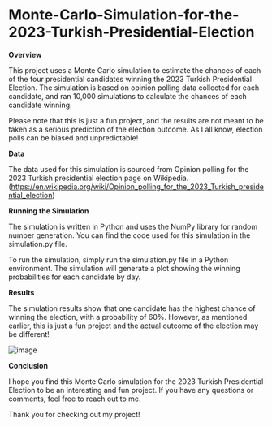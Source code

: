# Monte-Carlo-Simulation-for-the-2023-Turkish-Presidential-Election

**Overview**

This project uses a Monte Carlo simulation to estimate the chances of each of the four presidential candidates winning the 2023 Turkish Presidential Election. The simulation is based on opinion polling data collected for each candidate, and ran 10,000 simulations to calculate the chances of each candidate winning.

Please note that this is just a fun project, and the results are not meant to be taken as a serious prediction of the election outcome. As I all know, election polls can be biased and unpredictable!

**Data**

The data used for this simulation is sourced from Opinion polling for the 2023 Turkish presidential election page on Wikipedia. (https://en.wikipedia.org/wiki/Opinion_polling_for_the_2023_Turkish_presidential_election)

**Running the Simulation**

The simulation is written in Python and uses the NumPy library for random number generation. You can find the code used for this simulation in the simulation.py file.

To run the simulation, simply run the simulation.py file in a Python environment. The simulation will generate a plot showing the winning probabilities for each candidate by day.

**Results**

The simulation results show that one candidate has the highest chance of winning the election, with a probability of 60%. However, as mentioned earlier, this is just a fun project and the actual outcome of the election may be different!

![image](https://user-images.githubusercontent.com/94282435/234034378-07517b18-feb7-4c83-86a7-61a04bfd5b19.png)

**Conclusion**

I hope you find this Monte Carlo simulation for the 2023 Turkish Presidential Election to be an interesting and fun project. If you have any questions or comments, feel free to reach out to me.

Thank you for checking out my project!
